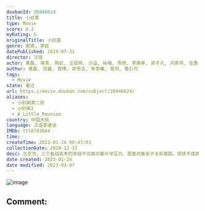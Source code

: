 ```yaml
---
doubanId: 26946624
title: 小欢喜
type: Movie
score: 8.2
myRating: 5
originalTitle: 小欢喜
genre: 剧情, 家庭
datePublished: 2019-07-31
director: 汪俊
actor: 黄磊, 海清, 陶虹, 王砚辉, 沙溢, 咏梅, 周奇, 李庚希, 郭子凡, 刘家祎, 任重, 吴施乐, 徐梵溪, 王栎鑫, 钟丽丽, 金丰, 白玉, 郭广平, 焦体怡, 杨青, 徐敏, 李野萍, 王晴, 杨雨婷, 冯晖, 金溪, 朱铁, 刘栋, 佟悦, 贺镪, 陈红梅, 范哲琛, 吴金鑫, 陈美汶, 王钰威, 李竞廷
author: 黄磊, 张巍, 雷博, 郭思含, 朱景曦, 曾玥, 鲁引弓
tags:
  - Movie
state: 看过
url: https://movie.douban.com/subject/26946624/
aliases:
  - 小别离第二部
  - 小别离2
  - A_Little_Reunion
country: 中国大陆
language: 汉语普通话
IMDb: tt10703664
time: 
createTime: 2023-01-24 00:47:03
collectionDate: 2020-12-31
desc: 北京市，三个备战高考的家庭不仅面对着升学压力，更面对着亲子关系难题。恨铁不成钢的妈妈童文洁（海清饰）和学渣儿子方一凡（周奇饰）之间因为成绩矛盾重重，爸爸方圆（黄磊饰）不得不左右调停；拒绝前夫乔卫...
date created: 2023-01-24
date modified: 2023-03-07
---
```


![image](p2564832427.jpg)

Comment:
---
